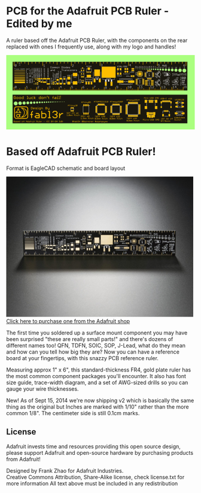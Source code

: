 # PCB for the Adafruit PCB Ruler - Edited by me

A ruler based off the Adafruit PCB Ruler, with the components on the rear replaced with ones I frequently use, along with my logo and handles!  

![Ruler](/assets/image2.png)  

# Based off Adafruit PCB Ruler!
Format is EagleCAD schematic and board layout

<a href="http://www.adafruit.com/products/1554"><img src="assets/image.jpg?raw=true" width="500px"><br/>Click here to purchase one from the Adafruit shop</a>

The first time you soldered up a surface mount component you may have been surprised "these are really small parts!" and there's dozens of different names too! QFN, TDFN, SOIC, SOP, J-Lead, what do they mean and how can you tell how big they are? Now you can have a reference board at your fingertips, with this snazzy PCB reference ruler.

Measuring approx 1" x 6", this standard-thickness FR4, gold plate ruler has the most common component packages you'll encounter. It also has font size guide, trace-width diagram, and a set of AWG-sized drills so you can gauge your wire thicknesses.

New! As of Sept 15, 2014 we're now shipping v2 which is basically the same thing as the original but Inches are marked with 1/10" rather than the more common 1/8". The centimeter side is still 0.1cm marks.

## License

Adafruit invests time and resources providing this open source design, 
please support Adafruit and open-source hardware by purchasing 
products from Adafruit!

Designed by Frank Zhao for Adafruit Industries.  
Creative Commons Attribution, Share-Alike license, check license.txt for more information
All text above must be included in any redistribution
